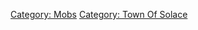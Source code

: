 [Category: Mobs](Category:_Mobs "wikilink") [Category: Town Of
Solace](Category:_Town_Of_Solace "wikilink")
